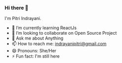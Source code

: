 ### Hi there 👋


I'm Pitri Indrayani.

- 🌱 I’m currently learning ReactJs
- 👯 I’m looking to collaborate on Open Source Project
- 💬 Ask me about Anything 
- 📫 How to reach me: indrayanipitri@gmail.com
- 😄 Pronouns: She/Her
- ⚡ Fun fact: I'm still here
